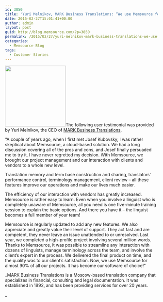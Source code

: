 ```yaml
---
id: 3850
title: 'Yuri Melnikov, MARK Business Translations: “We use Memsource for 90% of our projects.”'
date: 2015-02-27T15:01:41+00:00
author: admin
layout: post
guid: http://blog.memsource.com/?p=3850
permalink: /2015/02/27/yuri-melnikov-mark-business-translations-we-use-memsource-for-90-of-our-projects/
categories:
  - Memsource Blog
tags:
  - Customer Stories
---
```

[<img class=" wp-image-3851 alignleft" title="Yuri Melnikov" src="/wp-content/uploads/2015/02/310679_216268931771236_2117560479_n.jpg" alt="" width="200" border="0" />](/wp-content/uploads/2015/02/310679_216268931771236_2117560479_n.jpg)The following user testimonial was provided by Yuri Melnikov, the CEO of [MARK Business Translations](http://www.marktranslations.com/).

“A couple of years ago, when I first met Josef Kubovsky, I was rather skeptical about Memsource, a cloud-based solution. We had a long discussion covering all of the pros and cons, and Josef finally persuaded me to try it. I have never regretted my decision. With Memsource, we brought our project management and our interaction with clients and vendors to a whole new level.<!--more-->

Translation memory and term base construction and sharing, translators’ performance control, terminology management, client review – all these features improve our operations and make our lives much easier.

The efficiency of our interaction with vendors has greatly increased. Memsource is rather easy to learn. Even when you involve a linguist who is completely unaware of Memsource, all you need is one five-minute training session to explain the basic options. And there you have it – the linguist becomes a full member of your team!

Memsource is regularly updated to add any new features. We also appreciate and greatly value their level of support. They act fast and are competent, they never leave an issue unattended to or unresolved. Last year, we completed a high-profile project involving several million words. Thanks to Memsource, it was possible to streamline any interaction with dozens of linguists, manage terminology across the team, and involve the client’s expert in the process. We delivered the final product on time, and the quality was to our client&#8217;s satisfaction. Now, we use Memsource for almost 90% of all our projects. It has become our software of choice!”

_MARK Business Translations is a Moscow-based translation company that specializes in financial, consulting and legal documentation. It was established in 1992, and has been providing services for over 20 years.
  
_